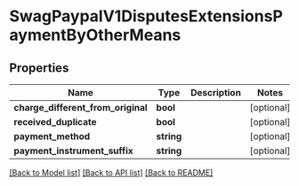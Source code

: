 # SwagPaypalV1DisputesExtensionsPaymentByOtherMeans

## Properties
Name | Type | Description | Notes
------------ | ------------- | ------------- | -------------
**charge_different_from_original** | **bool** |  | [optional] 
**received_duplicate** | **bool** |  | [optional] 
**payment_method** | **string** |  | [optional] 
**payment_instrument_suffix** | **string** |  | [optional] 

[[Back to Model list]](../../README.md#documentation-for-models) [[Back to API list]](../../README.md#documentation-for-api-endpoints) [[Back to README]](../../README.md)

